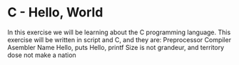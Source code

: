 # C - Hello, World
In this exercise we will be learning about the C programming language.
This exercise will be written in script and C, and they are:
Preprocessor
Compiler
Asembler
Name
Hello, puts
Hello, printf
Size is not grandeur, and territory dose not make a nation



